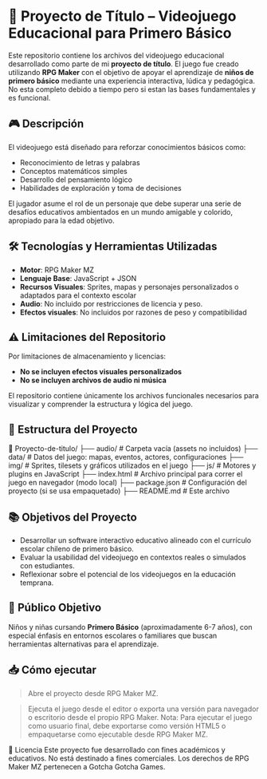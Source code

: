 # 🌟 Proyecto de Título – Videojuego Educacional para Primero Básico

Este repositorio contiene los archivos del videojuego educacional desarrollado como parte de mi **proyecto de título**. El juego fue creado utilizando **RPG Maker** con el objetivo de apoyar el aprendizaje de **niños de primero básico** mediante una experiencia interactiva, lúdica y pedagógica. No esta completo debido a tiempo pero si estan las bases fundamentales y es funcional.

## 🎮 Descripción

El videojuego está diseñado para reforzar conocimientos básicos como:

- Reconocimiento de letras y palabras
- Conceptos matemáticos simples
- Desarrollo del pensamiento lógico
- Habilidades de exploración y toma de decisiones

El jugador asume el rol de un personaje que debe superar una serie de desafíos educativos ambientados en un mundo amigable y colorido, apropiado para la edad objetivo.

## 🛠️ Tecnologías y Herramientas Utilizadas

- **Motor**: RPG Maker MZ
- **Lenguaje Base**: JavaScript + JSON
- **Recursos Visuales**: Sprites, mapas y personajes personalizados o adaptados para el contexto escolar
- **Audio**: No incluido por restricciones de licencia y peso.
- **Efectos visuales**: No incluidos por razones de peso y compatibilidad

## ⚠️ Limitaciones del Repositorio

Por limitaciones de almacenamiento y licencias:

- **No se incluyen efectos visuales personalizados**
- **No se incluyen archivos de audio ni música**

El repositorio contiene únicamente los archivos funcionales necesarios para visualizar y comprender la estructura y lógica del juego.

## 🧩 Estructura del Proyecto

📁 Proyecto-de-titulo/
├── audio/ # Carpeta vacía (assets no incluidos)
├── data/ # Datos del juego: mapas, eventos, actores, configuraciones
├── img/ # Sprites, tilesets y gráficos utilizados en el juego
├── js/ # Motores y plugins en JavaScript
├── index.html # Archivo principal para correr el juego en navegador (modo local)
├── package.json # Configuración del proyecto (si se usa empaquetado)
├── README.md # Este archivo

## 📚 Objetivos del Proyecto

- Desarrollar un software interactivo educativo alineado con el currículo escolar chileno de primero básico.
- Evaluar la usabilidad del videojuego en contextos reales o simulados con estudiantes.
- Reflexionar sobre el potencial de los videojuegos en la educación temprana.

## 🧠 Público Objetivo

Niños y niñas cursando **Primero Básico** (aproximadamente 6-7 años), con especial énfasis en entornos escolares o familiares que buscan herramientas alternativas para el aprendizaje.

## 📥 Cómo ejecutar

> Abre el proyecto desde RPG Maker MZ.

> Ejecuta el juego desde el editor o exporta una versión para navegador o escritorio desde el propio RPG Maker.
Nota: Para ejecutar el juego como usuario final, debe exportarse como versión HTML5 o empaquetarse como ejecutable desde RPG Maker MZ.

📄 Licencia
Este proyecto fue desarrollado con fines académicos y educativos. No está destinado a fines comerciales. Los derechos de RPG Maker MZ pertenecen a Gotcha Gotcha Games.
